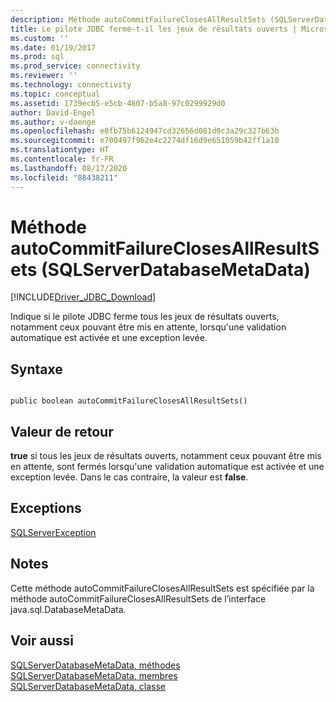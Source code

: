 ```yaml
---
description: Méthode autoCommitFailureClosesAllResultSets (SQLServerDatabaseMetaData)
title: Le pilote JDBC ferme-t-il les jeux de résultats ouverts | Microsoft Docs
ms.custom: ''
ms.date: 01/19/2017
ms.prod: sql
ms.prod_service: connectivity
ms.reviewer: ''
ms.technology: connectivity
ms.topic: conceptual
ms.assetid: 1739ecb5-e5cb-4807-b5a8-97c0299929d0
author: David-Engel
ms.author: v-daenge
ms.openlocfilehash: e0fb75b6124947cd32656d081d0c3a29c327b63b
ms.sourcegitcommit: e700497f962e4c2274df16d9e651059b42ff1a10
ms.translationtype: HT
ms.contentlocale: fr-FR
ms.lasthandoff: 08/17/2020
ms.locfileid: "88438211"
---
```

# <a name="autocommitfailureclosesallresultsets-method-sqlserverdatabasemetadata"></a>Méthode autoCommitFailureClosesAllResultSets (SQLServerDatabaseMetaData)
[!INCLUDE[Driver_JDBC_Download](../../../includes/driver_jdbc_download.md)]

  Indique si le pilote JDBC ferme tous les jeux de résultats ouverts, notamment ceux pouvant être mis en attente, lorsqu'une validation automatique est activée et une exception levée.  
  
## <a name="syntax"></a>Syntaxe  
  
```  
  
public boolean autoCommitFailureClosesAllResultSets()  
```  
  
## <a name="return-value"></a>Valeur de retour  
 **true** si tous les jeux de résultats ouverts, notamment ceux pouvant être mis en attente, sont fermés lorsqu'une validation automatique est activée et une exception levée. Dans le cas contraire, la valeur est **false**.  
  
## <a name="exceptions"></a>Exceptions  
 [SQLServerException](../../../connect/jdbc/reference/sqlserverexception-class.md)  
  
## <a name="remarks"></a>Notes  
 Cette méthode autoCommitFailureClosesAllResultSets est spécifiée par la méthode autoCommitFailureClosesAllResultSets de l’interface java.sql.DatabaseMetaData.  
  
## <a name="see-also"></a>Voir aussi  
 [SQLServerDatabaseMetaData, méthodes](../../../connect/jdbc/reference/sqlserverdatabasemetadata-methods.md)   
 [SQLServerDatabaseMetaData, membres](../../../connect/jdbc/reference/sqlserverdatabasemetadata-members.md)   
 [SQLServerDatabaseMetaData, classe](../../../connect/jdbc/reference/sqlserverdatabasemetadata-class.md)  
  
  
